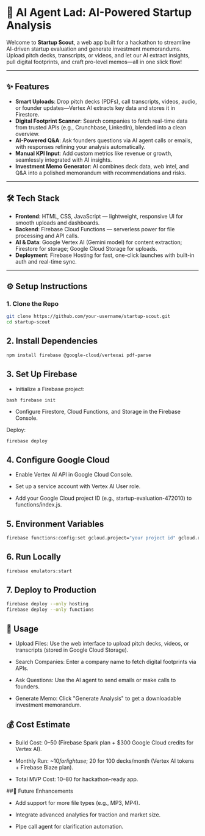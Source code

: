 # 🚀 AI Agent Lad: AI-Powered Startup Analysis

Welcome to **Startup Scout**, a web app built for a hackathon to streamline AI-driven startup evaluation and generate investment memorandums. Upload pitch decks, transcripts, or videos, and let our AI extract insights, pull digital footprints, and craft pro-level memos—all in one slick flow!

---

## ✨ Features

- **Smart Uploads**: Drop pitch decks (PDFs), call transcripts, videos, audio, or founder updates—Vertex AI extracts key data and stores it in Firestore.  
- **Digital Footprint Scanner**: Search companies to fetch real-time data from trusted APIs (e.g., Crunchbase, LinkedIn), blended into a clean overview.  
- **AI-Powered Q&A**: Ask founders questions via AI agent calls or emails, with responses refining your analysis automatically.  
- **Manual KPI Input**: Add custom metrics like revenue or growth, seamlessly integrated with AI insights.  
- **Investment Memo Generator**: AI combines deck data, web intel, and Q&A into a polished memorandum with recommendations and risks.  

---

## 🛠 Tech Stack

- **Frontend**: HTML, CSS, JavaScript — lightweight, responsive UI for smooth uploads and dashboards.  
- **Backend**: Firebase Cloud Functions — serverless power for file processing and API calls.  
- **AI & Data**: Google Vertex AI (Gemini model) for content extraction; Firestore for storage; Google Cloud Storage for uploads.  
- **Deployment**: Firebase Hosting for fast, one-click launches with built-in auth and real-time sync.  

---

## ⚙️ Setup Instructions

### 1. Clone the Repo
```bash
git clone https://github.com/your-username/startup-scout.git
cd startup-scout
```
## 2. Install Dependencies
```bash
npm install firebase @google-cloud/vertexai pdf-parse
```

## 3. Set Up Firebase

- Initialize a Firebase project:

```bash firebase init```


- Configure Firestore, Cloud Functions, and Storage in the Firebase Console.

Deploy:

```bash 
firebase deploy
 ```

## 4. Configure Google Cloud

- Enable Vertex AI API in Google Cloud Console.

- Set up a service account with Vertex AI User role.

- Add your Google Cloud project ID (e.g., startup-evaluation-472010) to functions/index.js.

## 5. Environment Variables

```bash 
firebase functions:config:set gcloud.project="your project id" gcloud.region="us-central1"

 ```

## 6. Run Locally

```bash 
firebase emulators:start

 ```
## 7. Deploy to Production

```bash 
firebase deploy --only hosting
firebase deploy --only functions
 ```
## 📌 Usage

- Upload Files: Use the web interface to upload pitch decks, videos, or transcripts (stored in Google Cloud Storage).

- Search Companies: Enter a company name to fetch digital footprints via APIs.

- Ask Questions: Use the AI agent to send emails or make calls to founders.

- Generate Memo: Click "Generate Analysis" to get a downloadable investment memorandum.

## 💰 Cost Estimate

- Build Cost: $0–$50 (Firebase Spark plan + $300 Google Cloud credits for Vertex AI).

- Monthly Run: ~$10 for light use; ~$20 for 100 decks/month (Vertex AI tokens + Firebase Blaze plan).

- Total MVP Cost: $10–$80 for hackathon-ready app.

##🔮 Future Enhancements

- Add support for more file types (e.g., MP3, MP4).

- Integrate advanced analytics for traction and market size.

- PIpe call agent for clarification automation.
